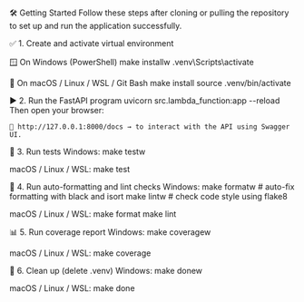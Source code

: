 🛠️ Getting Started
Follow these steps after cloning or pulling the repository to set up and run the application successfully.

✅ 1. Create and activate virtual environment

🪟 On Windows (PowerShell)
    make installw
    .venv\Scripts\activate

🐧 On macOS / Linux / WSL / Git Bash
    make install
    source .venv/bin/activate

▶️ 2. Run the FastAPI program
    uvicorn src.lambda_function:app --reload
    Then open your browser:

    🔗 http://127.0.0.1:8000/docs → to interact with the API using Swagger UI.

🧪 3. Run tests
Windows:
    make testw

macOS / Linux / WSL:
    make test

🧹 4. Run auto-formatting and lint checks
Windows:
    make formatw    # auto-fix formatting with black and isort
    make lintw      # check code style using flake8

macOS / Linux / WSL:
    make format
    make lint
    
📊 5. Run coverage report
Windows:
    make coveragew

macOS / Linux / WSL:
    make coverage

🧼 6. Clean up (delete .venv)
Windows:
    make donew

macOS / Linux / WSL:
    make done